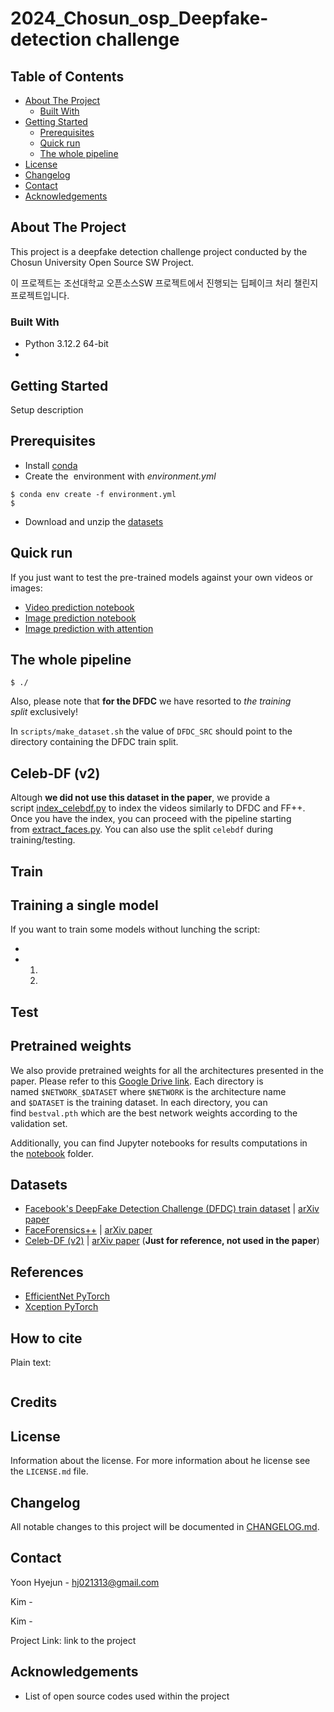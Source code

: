 # 2024_Chosun_osp_Deepfake-detection challenge

## Table of Contents

- [About The Project](#about-the-project)
  - [Built With](#built-with)
- [Getting Started](#getting-started)
  - [Prerequisites](#prerequisites)
  - [Quick run](#quick-run)
  - [The whole pipeline](#the-whole-pipeline)
- [License](#license)
- [Changelog](#changelog)
- [Contact](#contact)
- [Acknowledgements](#acknowledgements)

## About The Project

This project is a deepfake detection challenge project conducted by the Chosun University Open Source SW Project.

이 프로젝트는 조선대학교 오픈소스SW 프로젝트에서 진행되는 딥페이크 처리 챌린지 프로젝트입니다.


### Built With

- Python 3.12.2 64-bit
- 

## Getting Started

Setup description

## Prerequisites

- Install [conda](https://docs.conda.io/en/latest/miniconda.html)
- Create the  environment with *environment.yml*

```
$ conda env create -f environment.yml
$
```

- Download and unzip the [datasets](https://www.kaggle.com/c/deepfake-detection-challenge/data)

## Quick run

If you just want to test the pre-trained models against your own videos or images:

- [Video prediction notebook]( )
- [Image prediction notebook]( )
- [Image prediction with attention]( )

## The whole pipeline

```
$ ./
```

Also, please note that **for the DFDC** we have resorted to *the training split* exclusively!

In `scripts/make_dataset.sh` the value of `DFDC_SRC` should point to the directory containing the DFDC train split.

## Celeb-DF (v2)

Altough **we did not use this dataset in the paper**, we provide a script [index_celebdf.py]( ) to index the videos similarly to DFDC and FF++. Once you have the index, you can proceed with the pipeline starting from [extract_faces.py]( ). You can also use the split `celebdf` during training/testing.

## Train

## Training a single model

If you want to train some models without lunching the script:

- 
- 
    1. 
    2. 

## Test

## Pretrained weights

We also provide pretrained weights for all the architectures presented in the paper. Please refer to this [Google Drive link]( ). Each directory is named `$NETWORK_$DATASET` where `$NETWORK` is the architecture name and `$DATASET` is the training dataset. In each directory, you can find `bestval.pth` which are the best network weights according to the validation set.

Additionally, you can find Jupyter notebooks for results computations in the [notebook]( ) folder.

## Datasets

- [Facebook's DeepFake Detection Challenge (DFDC) train dataset](https://www.kaggle.com/c/deepfake-detection-challenge/data) | [arXiv paper](https://arxiv.org/abs/2006.07397)
- [FaceForensics++](https://github.com/ondyari/FaceForensics/blob/master/dataset/README.md) | [arXiv paper](https://arxiv.org/abs/1901.08971)
- [Celeb-DF (v2)](http://www.cs.albany.edu/~lsw/celeb-deepfakeforensics.html) | [arXiv paper](https://arxiv.org/abs/1909.12962) (**Just for reference, not used in the paper**)

## References

- [EfficientNet PyTorch](https://github.com/lukemelas/EfficientNet-PyTorch)
- [Xception PyTorch](https://github.com/tstandley/Xception-PyTorch)

## How to cite

Plain text:

```

```

## Credits



## License

Information about the license.
For more information about he license see the `LICENSE.md` file.

## Changelog

All notable changes to this project will be documented
in [CHANGELOG.md](https://gitlab.rackhost.hu/rackhost/wp-tudasbazis/-/blob/master/README.md).



## Contact


Yoon Hyejun -  [hj021313@gmail.com](hj021313@gmail.com)

Kim  - 

Kim  -

Project Link: link to the project

## Acknowledgements

- List of open source codes used within the project
